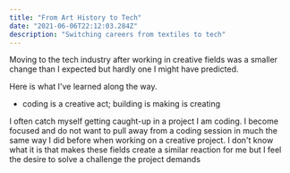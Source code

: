```yaml
---
title: "From Art History to Tech"
date: "2021-06-06T22:12:03.284Z"
description: "Switching careers from textiles to tech"
---
```

Moving to the tech industry after working in creative fields was a smaller change than I expected but hardly one I might have predicted.

Here is what I've learned along the way.

- coding is a creative act; building is making is creating

I often catch myself getting caught-up in a project I am coding.  I become focused and do not want to pull away from a coding session in much the same way I did before when working on a creative project.  I don't know what it is that makes these fields create a similar reaction for me but I feel the desire to solve a challenge the project demands 
